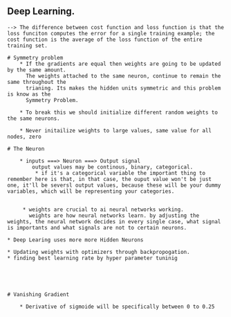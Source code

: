 ## Deep Learning.
    
    --> The difference between cost function and loss function is that the loss funciton computes the error for a single training example; the cost function is the average of the loss function of the entire training set.
    
    # Symmetry problem
        * If the gradients are equal then weights are going to be updated by the same amount.
          The weights attached to the same neuron, continue to remain the same throughout the
          trianing. Its makes the hidden units symmetric and this problem is know as the 
          Symmetry Problem.
          
        * To break this we should initialize different random weights to the same neurons.
        
        * Never initailize weights to large values, same value for all nodes, zero
    
    # The Neuron
    
        * inputs ===> Neuron ===> Output signal
            output values may be continous, binary, categorical.
             * if it's a categorical variable the important thing to remember here is that, in that case, the ouput value won't be just one, it'll be seversl output values, because these will be your dummy variables, which will be representing your categories.
            
         
         * weights are crucial to ai neural networks working.
           weights are how neural networks learn. by adjusting the weights, the neural network decides in every single case, what signal is importants and what signals are not to certain neurons.
            
    * Deep Learing uses more more Hidden Neurons
 
    * Updating weights with optimizers through backpropogation.
    * finding best learning rate by hyper parameter tuninig
    
    
        
        
        
    # Vanishing Gradient 
    
        * Derivative of sigmoide will be specifically between 0 to 0.25
    